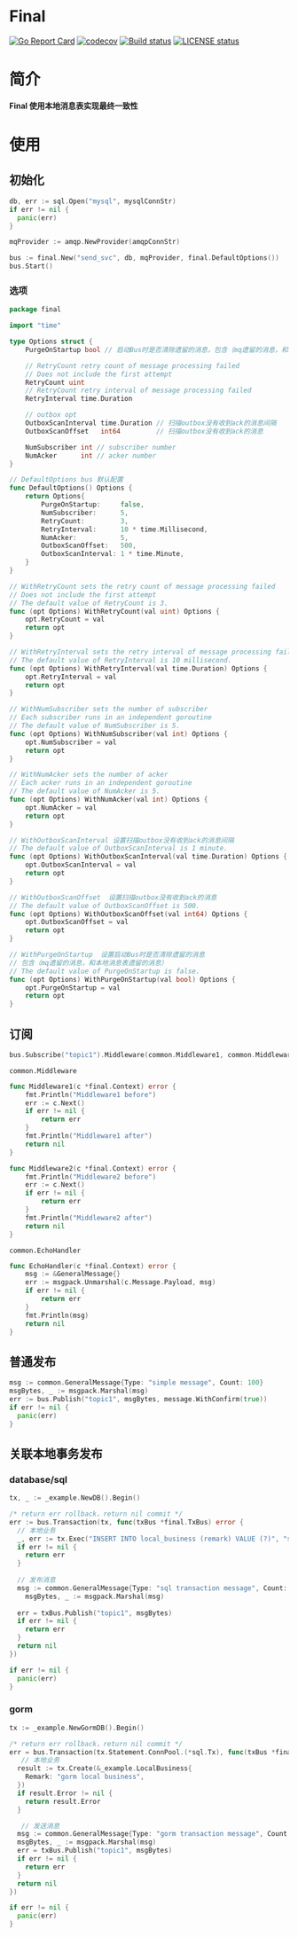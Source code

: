 # Final

[![Go Report Card](https://goreportcard.com/badge/github.com/xyctruth/final)](https://goreportcard.com/report/github.com/xyctruth/final)
[![codecov](https://codecov.io/gh/xyctruth/final/branch/main/graph/badge.svg?token=YWNYJK9KQW)](https://codecov.io/gh/xyctruth/final)
[![Build status](https://img.shields.io/github/workflow/status/xyctruth/final/Build/main)](https://github.com/xyctruth/final/actions/workflows/build.yml)
[![LICENSE status](https://img.shields.io/github/license/xyctruth/final)](https://github.com/xyctruth/final/blob/main/LICENSE)

# 简介

**Final 使用本地消息表实现最终一致性**

# 使用

## 初始化

```go
db, err := sql.Open("mysql", mysqlConnStr)
if err != nil {
  panic(err)
}

mqProvider := amqp.NewProvider(amqpConnStr)

bus := final.New("send_svc", db, mqProvider, final.DefaultOptions())
bus.Start()

```

### 选项

```go
package final

import "time"

type Options struct {
	PurgeOnStartup bool // 启动Bus时是否清除遗留的消息，包含（mq遗留的消息，和本地消息表遗留的消息）

	// RetryCount retry count of message processing failed
	// Does not include the first attempt
	RetryCount uint
	// RetryCount retry interval of message processing failed
	RetryInterval time.Duration

	// outbox opt
	OutboxScanInterval time.Duration // 扫描outbox没有收到ack的消息间隔
	OutboxScanOffset   int64         // 扫描outbox没有收到ack的消息

	NumSubscriber int // subscriber number
	NumAcker      int // acker number
}

// DefaultOptions bus 默认配置
func DefaultOptions() Options {
	return Options{
		PurgeOnStartup:     false,
		NumSubscriber:      5,
		RetryCount:         3,
		RetryInterval:      10 * time.Millisecond,
		NumAcker:           5,
		OutboxScanOffset:   500,
		OutboxScanInterval: 1 * time.Minute,
	}
}

// WithRetryCount sets the retry count of message processing failed
// Does not include the first attempt
// The default value of RetryCount is 3.
func (opt Options) WithRetryCount(val uint) Options {
	opt.RetryCount = val
	return opt
}

// WithRetryInterval sets the retry interval of message processing failed
// The default value of RetryInterval is 10 millisecond.
func (opt Options) WithRetryInterval(val time.Duration) Options {
	opt.RetryInterval = val
	return opt
}

// WithNumSubscriber sets the number of subscriber
// Each subscriber runs in an independent goroutine
// The default value of NumSubscriber is 5.
func (opt Options) WithNumSubscriber(val int) Options {
	opt.NumSubscriber = val
	return opt
}

// WithNumAcker sets the number of acker
// Each acker runs in an independent goroutine
// The default value of NumAcker is 5.
func (opt Options) WithNumAcker(val int) Options {
	opt.NumAcker = val
	return opt
}

// WithOutboxScanInterval 设置扫描outbox没有收到ack的消息间隔
// The default value of OutboxScanInterval is 1 minute.
func (opt Options) WithOutboxScanInterval(val time.Duration) Options {
	opt.OutboxScanInterval = val
	return opt
}

// WithOutboxScanOffset  设置扫描outbox没有收到ack的消息
// The default value of OutboxScanOffset is 500.
func (opt Options) WithOutboxScanOffset(val int64) Options {
	opt.OutboxScanOffset = val
	return opt
}

// WithPurgeOnStartup  设置启动Bus时是否清除遗留的消息
// 包含（mq遗留的消息，和本地消息表遗留的消息）
// The default value of PurgeOnStartup is false.
func (opt Options) WithPurgeOnStartup(val bool) Options {
	opt.PurgeOnStartup = val
	return opt
}

```

## 订阅

```go
bus.Subscribe("topic1").Middleware(common.Middleware1, common.Middleware2).Handler(common.EchoHandler)
```

`common.Middleware`

```go
func Middleware1(c *final.Context) error {
	fmt.Println("Middleware1 before")
	err := c.Next()
	if err != nil {
		return err
	}
	fmt.Println("Middleware1 after")
	return nil
}

func Middleware2(c *final.Context) error {
	fmt.Println("Middleware2 before")
	err := c.Next()
	if err != nil {
		return err
	}
	fmt.Println("Middleware2 after")
	return nil
}
```

`common.EchoHandler`

```go
func EchoHandler(c *final.Context) error {
	msg := &GeneralMessage{}
	err := msgpack.Unmarshal(c.Message.Payload, msg)
	if err != nil {
		return err
	}
	fmt.Println(msg)
	return nil
}
```

## 普通发布

```go
msg := common.GeneralMessage{Type: "simple message", Count: 100}
msgBytes, _ := msgpack.Marshal(msg)
err := bus.Publish("topic1", msgBytes, message.WithConfirm(true))
if err != nil {
  panic(err)
}
```

### 


## 关联本地事务发布

### database/sql

```go
tx, _ := _example.NewDB().Begin()

/* return err rollback，return nil commit */
err := bus.Transaction(tx, func(txBus *final.TxBus) error {
  // 本地业务
  _, err := tx.Exec("INSERT INTO local_business (remark) VALUE (?)", "sql local business")
  if err != nil {
    return err
  }
  
  // 发布消息
  msg := common.GeneralMessage{Type: "sql transaction message", Count: 100}
	msgBytes, _ := msgpack.Marshal(msg)
  
  err = txBus.Publish("topic1", msgBytes)
  if err != nil {
    return err
  }
  return nil
})

if err != nil {
  panic(err)
}
```

### gorm

```go
tx := _example.NewGormDB().Begin()

/* return err rollback，return nil commit */
err = bus.Transaction(tx.Statement.ConnPool.(*sql.Tx), func(txBus *final.TxBus) error {
   // 本地业务
  result := tx.Create(&_example.LocalBusiness{
    Remark: "gorm local business",
  })
  if result.Error != nil {
    return result.Error
  }

   // 发送消息
  msg := common.GeneralMessage{Type: "gorm transaction message", Count: 100}
  msgBytes, _ := msgpack.Marshal(msg)
  err = txBus.Publish("topic1", msgBytes)
  if err != nil {
    return err
  }
  return nil
})

if err != nil {
  panic(err)
}
```

